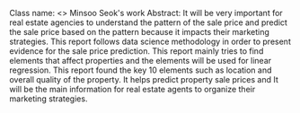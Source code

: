 Class name: <<Exploratory Data Analysis and Visualisation >>
Minsoo Seok's work
Abstract: It will be very important for real estate agencies to understand the pattern of the sale price and predict the sale price based on the pattern because it impacts their marketing strategies. This report follows data science methodology in order to present evidence for the sale price prediction. This report mainly tries to find elements that affect properties and the elements will be used for linear regression. This report found the key 10 elements such as location and overall quality of the property. It helps predict property sale prices and It will be the main information for real estate agents to organize their marketing strategies.
